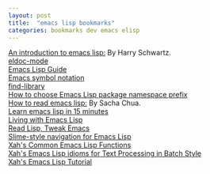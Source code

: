 ```yaml
---
layout: post
title:  "emacs lisp bookmarks"
categories: bookmarks dev emacs elisp
---
```


[An introduction to emacs lisp:](http://harryrschwartz.com/2014/04/08/an-introduction-to-emacs-lisp.html) By Harry Schwartz.  
[eldoc-mode](http://www.emacswiki.org/emacs/ElDoc)  
[Emacs Lisp Guide](https://github.com/abo-abo/elisp-guide)  
[Emacs symbol notation](http://www.emacswiki.org/emacs/EmacsSymbolNotation)  
[find-library](http://www.emacswiki.org/emacs/find-library.el)  
[How to choose Emacs Lisp package namespace prefix](https://yoo2080.wordpress.com/2013/09/22/how-to-choose-emacs-lisp-package-namespace-prefix)  
[How to read emacs lisp:](http://emacslife.com/how-to-read-emacs-lisp.html) By Sacha Chua.  
[Learn emacs lisp in 15 minutes](http://bzg.fr/learn-emacs-lisp-in-15-minutes.html)  
[Living with Emacs Lisp](https://yoo2080.wordpress.com/2013/08/07/living-with-emacs-lisp)  
[Read Lisp, Tweak Emacs](http://emacslife.com/how-to-read-emacs-lisp.html)  
[Slime-style navigation for Emacs Lisp](https://github.com/purcell/elisp-slime-nav)  
[Xah's Common Emacs Lisp Functions](http://ergoemacs.org/emacs/elisp_common_functions.html)  
[Xah's Emacs Lisp idioms for Text Processing in Batch Style](http://ergoemacs.org/emacs/elisp_idioms_batch.html)  
[Xah's Emacs Lisp Tutorial](http://ergoemacs.org/emacs/elisp.html)  

